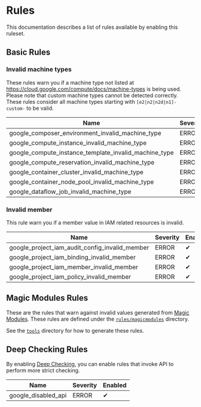 # Rules

This documentation describes a list of rules available by enabling this ruleset.

## Basic Rules

### Invalid machine types

These rules warn you if a machine type not listed at https://cloud.google.com/compute/docs/machine-types is being used. Please note that custom machine types cannot be detected correctly. These rules consider all machine types starting with `[e2|n2|n2d|n1]-custom-` to be valid.

|Name|Severity|Enabled|
| --- | --- | --- |
|google_composer_environment_invalid_machine_type|ERROR|✔|
|google_compute_instance_invalid_machine_type|ERROR|✔|
|google_compute_instance_template_invalid_machine_type|ERROR|✔|
|google_compute_reservation_invalid_machine_type|ERROR|✔|
|google_container_cluster_invalid_machine_type|ERROR|✔|
|google_container_node_pool_invalid_machine_type|ERROR|✔|
|google_dataflow_job_invalid_machine_type|ERROR|✔|

### Invalid member

This rule warn you if a member value in IAM related resources is invalid. 

|Name|Severity|Enabled|
| --- | --- | --- |
|google_project_iam_audit_config_invalid_member|ERROR|✔|
|google_project_iam_binding_invalid_member|ERROR|✔|
|google_project_iam_member_invalid_member|ERROR|✔|
|google_project_iam_policy_invalid_member|ERROR|✔|

## Magic Modules Rules

These are the rules that warn against invalid values generated from [Magic Modules](https://github.com/terraform-linters/magic-modules). These rules are defined under the [`rules/magicmodules`](../../rules/magicmodules) directory.

See the [`tools`](../../tools) directory for how to generate these rules.

## Deep Checking Rules

By enabling [Deep Checking](../deep_checking.md), you can enable rules that invoke API to perform more strict checking.

|Name|Severity|Enabled|
| --- | --- | --- |
|google_disabled_api|ERROR|✔|

